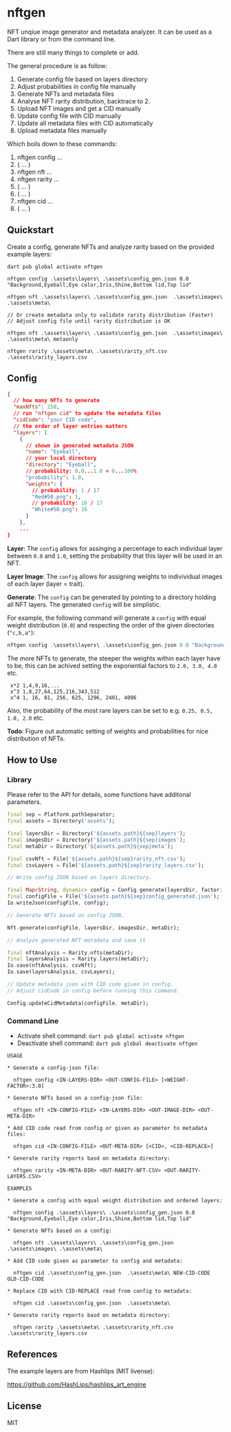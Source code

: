 # nftgen

NFT unqiue image generator and metadata analyzer. It can be used as a Dart library or from the command line.

There are still many things to complete or add. 

The general procedure is as follow:

1. Generate config file based on layers directory
2. Adjust probabilities in config file manually 
3. Generate NFTs and metadata files
4. Analyse NFT rarity distribution, backtrace to 2.
5. Upload NFT images and get a CID manually
6. Update config file with CID manually
7. Update all metadata files with CID automatically
8. Upload metadata files manually

Which boils down to these commands:

1. nftgen config ...
2. ( ... )
3. nftgen nft ...
4. nftgen rarity ...
5. ( ... )
6. ( ... )
7. nftgen cid ...
8. ( ... )

## Quickstart

Create a config, generate NFTs and analyze rarity based on the provided example layers:

```shell
dart pub global activate nftgen

nftgen config .\assets\layers\ .\assets\config_gen.json 0.0 "Background,Eyeball,Eye color,Iris,Shine,Bottom lid,Top lid"

nftgen nft .\assets\layers\ .\assets\config_gen.json  .\assets\images\ .\assets\meta\

// Or create metadata only to validate rarity distribution (Faster)
// Adjust config file until rarity distribution is OK

nftgen nft .\assets\layers\ .\assets\config_gen.json  .\assets\images\ .\assets\meta\ metaonly

nftgen rarity .\assets\meta\ .\assets\rarity_nft.csv .\assets\rarity_layers.csv
```

## Config

```JSON
{
  // how many NFTs to generate
  "maxNfts": 250, 
  // run "nftgen cid" to update the metadata files
  "cidCode": "your CID code", 
  // the order of layer entries matters
  "layers": [ 
    {
      // shown in generated metadata JSON
      "name": "Eyeball",  
      // your local directory
      "directory": "Eyeball",
      // probability: 0.0...1.0 = 0...100% 
      "probability": 1.0, 
      "weights": {
        // probability: 1 / 17
        "Red#50.png": 1, 
        // probability: 16 / 17
        "White#50.png": 16 
      }
    },
    ...
}
```
**Layer**: The `config` allows for assinging a percentage to each individual layer between `0.0` and `1.0`, setting the probability that this layer will be used in an NFT.

**Layer Image**: The `config` allows for assigning weights to indivividual images of each layer (layer = trait).

**Generate**: The `config` can be generated by pointing to a directory holding all NFT layers. The generated `config` will be simplistic. 

For example, the following command will generate a `config` with
equal weight distribution (`0.0`) and respecting the order of the given directories (`"c,b,a"`):

```dart
nftgen config .\assets\layers\ .\assets\config_gen.json 0.0 "Background,Eyeball,Eye color,Iris,Shine,Bottom lid,Top lid"
```

The more NFTs to generate, the steeper the weights within each layer have to be, this can be achived setting the exponential factors to `2.0, 3.0, 4.0` etc.

```shell
 x*2 1,4,9,16,...
 x^3 1,8,27,64,125,216,343,512
 x^4 1, 16, 81, 256, 625, 1296, 2401, 4096
```

Also, the probability of the most rare layers can be set to e.g. `0.25, 0.5, 1.0, 2.0` etc.

**Todo**: Figure out automatic setting of weights and probabilities for nice distribution of NFTs.

## How to Use

### Library

Please refer to the API for details, some functions have additonal parameters.

```dart
final sep = Platform.pathSeparator;
final assets = Directory('assets');

final layersDir = Directory('${assets.path}${sep}layers');
final imagesDir = Directory('${assets.path}${sep}images');
final metaDir = Directory('${assets.path}${sep}meta');

final csvNft = File('${assets.path}${sep}rarity_nft.csv');
final csvLayers = File('${assets.path}${sep}rarity_layers.csv');

// Write config JSON based on layers directory.

final Map<String, dynamic> config = Config.generate(layersDir, factor: 3);
final configFile = File('${assets.path}${sep}config_generated.json');
Io.writeJson(configFile, config);

// Generate NFTs based on config JSON.

Nft.generate(configFile, layersDir, imagesDir, metaDir);

// Analyze generated NFT metadata and save it

final nftAnalysis = Rarity.nfts(metaDir);
final layersAnalysis = Rarity.layers(metaDir);
Io.save(nftAnalysis, csvNft);
Io.save(layersAnalysis, csvLayers);

// Update metadata json with CID code given in config.
// Adjust cidCode in config before running this command.

Config.updateCidMetadata(configFile, metaDir);
```

### Command Line

* Activate shell command: `dart pub global activate nftgen`
* Deactivate shell command: `dart pub global deactivate nftgen`

```shell
USAGE

* Generate a config-json file:

  nftgen config <IN-LAYERS-DIR> <OUT-CONFIG-FILE> [<WEIGHT-FACTOR>:3.0]

* Generate NFTs based on a config-json file:

  nftgen nft <IN-CONFIG-FILE> <IN-LAYERS-DIR> <OUT-IMAGE-DIR> <OUT-META-DIR>

* Add CID code read from config or given as parameter to metadata files:

  nftgen cid <IN-CONFIG-FILE> <OUT-META-DIR> [<CID>, <CID-REPLACE>]

* Generate rarity reports basd on metadata directory:

  nftgen rarity <IN-META-DIR> <OUT-RARITY-NFT.CSV> <OUT-RARITY-LAYERS.CSV>

EXAMPLES

* Generate a config with equal weight distribution and ordered layers:

  nftgen config .\assets\layers\ .\assets\config_gen.json 0.0 "Background,Eyeball,Eye color,Iris,Shine,Bottom lid,Top lid"

* Generate NFTs based on a config:

  nftgen nft .\assets\layers\ .\assets\config_gen.json  .\assets\images\ .\assets\meta\

* Add CID code given as parameter to config and metadata:

  nftgen cid .\assets\config_gen.json  .\assets\meta\ NEW-CID-CODE OLD-CID-CODE

* Replace CID with CID-REPLACE read from config to metadata:

  nftgen cid .\assets\config_gen.json  .\assets\meta\

* Generate rarity reports basd on metadata directory:

  nftgen rarity .\assets\meta\ .\assets\rarity_nft.csv .\assets\rarity_layers.csv
```

## References

The example layers are from Hashlips (MIT livense):

https://github.com/HashLips/hashlips_art_engine

## License

MIT